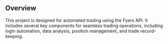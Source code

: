 
## Overview
This project is designed for automated trading using the Fyers API. It includes several key components for seamless trading operations, including login automation, data analysis, position management, and trade record-keeping.
